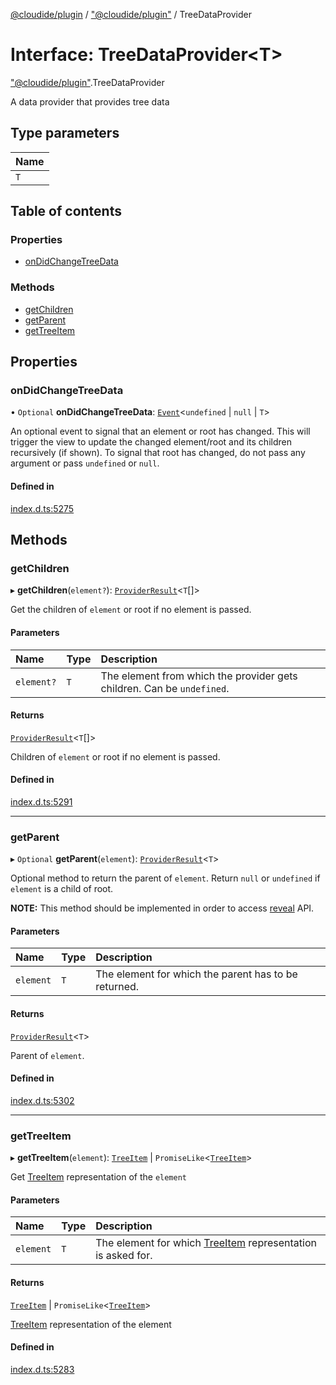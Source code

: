 [@cloudide/plugin](../README.md) / ["@cloudide/plugin"](../modules/_cloudide_plugin_.md) / TreeDataProvider

# Interface: TreeDataProvider<T\>

["@cloudide/plugin"](../modules/_cloudide_plugin_.md).TreeDataProvider

A data provider that provides tree data

## Type parameters

| Name |
| :------ |
| `T` |

## Table of contents

### Properties

- [onDidChangeTreeData](cloudide_plugin_.TreeDataProvider.md#ondidchangetreedata)

### Methods

- [getChildren](cloudide_plugin_.TreeDataProvider.md#getchildren)
- [getParent](cloudide_plugin_.TreeDataProvider.md#getparent)
- [getTreeItem](cloudide_plugin_.TreeDataProvider.md#gettreeitem)

## Properties

### onDidChangeTreeData

• `Optional` **onDidChangeTreeData**: [`Event`](cloudide_plugin_.Event.md)<`undefined` \| ``null`` \| `T`\>

An optional event to signal that an element or root has changed.
This will trigger the view to update the changed element/root and its children recursively (if shown).
To signal that root has changed, do not pass any argument or pass `undefined` or `null`.

#### Defined in

[index.d.ts:5275](https://github.com/shuyaqian/cloudide-plugin-api/blob/26b31b9/index.d.ts#L5275)

## Methods

### getChildren

▸ **getChildren**(`element?`): [`ProviderResult`](../modules/_cloudide_plugin_.md#providerresult)<`T`[]\>

Get the children of `element` or root if no element is passed.

#### Parameters

| Name | Type | Description |
| :------ | :------ | :------ |
| `element?` | `T` | The element from which the provider gets children. Can be `undefined`. |

#### Returns

[`ProviderResult`](../modules/_cloudide_plugin_.md#providerresult)<`T`[]\>

Children of `element` or root if no element is passed.

#### Defined in

[index.d.ts:5291](https://github.com/shuyaqian/cloudide-plugin-api/blob/26b31b9/index.d.ts#L5291)

___

### getParent

▸ `Optional` **getParent**(`element`): [`ProviderResult`](../modules/_cloudide_plugin_.md#providerresult)<`T`\>

Optional method to return the parent of `element`.
Return `null` or `undefined` if `element` is a child of root.

**NOTE:** This method should be implemented in order to access [reveal](#TreeView.reveal) API.

#### Parameters

| Name | Type | Description |
| :------ | :------ | :------ |
| `element` | `T` | The element for which the parent has to be returned. |

#### Returns

[`ProviderResult`](../modules/_cloudide_plugin_.md#providerresult)<`T`\>

Parent of `element`.

#### Defined in

[index.d.ts:5302](https://github.com/shuyaqian/cloudide-plugin-api/blob/26b31b9/index.d.ts#L5302)

___

### getTreeItem

▸ **getTreeItem**(`element`): [`TreeItem`](../classes/cloudide_plugin_.TreeItem.md) \| `PromiseLike`<[`TreeItem`](../classes/cloudide_plugin_.TreeItem.md)\>

Get [TreeItem](#TreeItem) representation of the `element`

#### Parameters

| Name | Type | Description |
| :------ | :------ | :------ |
| `element` | `T` | The element for which [TreeItem](#TreeItem) representation is asked for. |

#### Returns

[`TreeItem`](../classes/cloudide_plugin_.TreeItem.md) \| `PromiseLike`<[`TreeItem`](../classes/cloudide_plugin_.TreeItem.md)\>

[TreeItem](#TreeItem) representation of the element

#### Defined in

[index.d.ts:5283](https://github.com/shuyaqian/cloudide-plugin-api/blob/26b31b9/index.d.ts#L5283)
